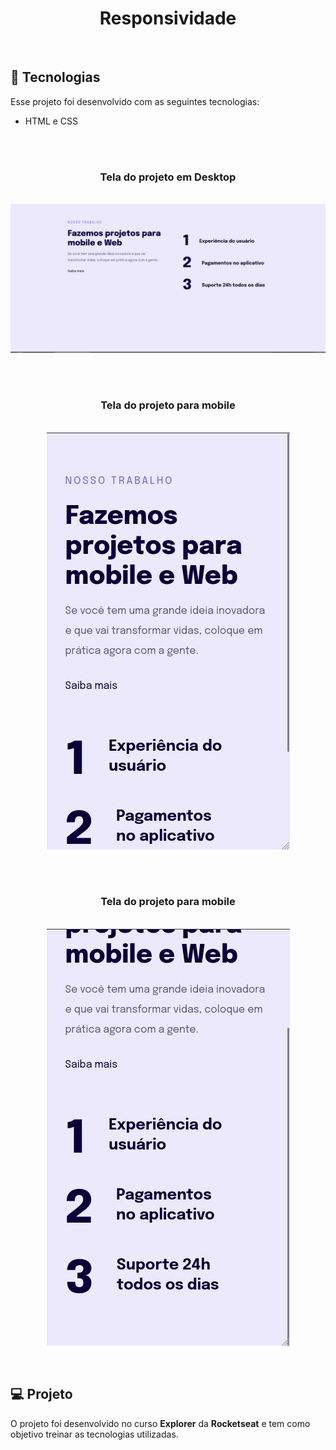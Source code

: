 <h1 align="center"> Responsividade </h1>

<br>

## 🚀 Tecnologias

Esse projeto foi desenvolvido com as seguintes tecnologias:

- HTML e CSS

<br>

<br>
<h3 align="center">Tela do projeto em Desktop</h3>
<p align="center">
<br>
  <img src="./assets/finalizado01.jpg" >
</p>
<br>

<br>
<h3 align="center">Tela do projeto para mobile </h3>
<p align="center">
<br>
  <img src="./assets/finalizado02.jpg" >
</p>
<br>

<br>
<h3 align="center">Tela do projeto para mobile</h3>
<p align="center">
<br>
  <img src="./assets/finalizado03.jpg" >
</p>
<br>

## 💻 Projeto

O projeto foi desenvolvido no curso **Explorer** da **Rocketseat** e tem como objetivo treinar as tecnologias utilizadas.
